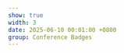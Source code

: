 ```yaml
---
show: true
width: 3
date: 2025-06-10 00:01:00 +0800
group: Conference Badges
---
```

<div>
    <img data-src="{{ 'assets/images/badges/ICML-logo.svg' | relative_url }}" class="lazy w-100 rounded" src="{{ '/assets/images/empty_300x200.png' | relative_url }}" data-toggle="tooltip" data-placement="top" title="">
    <!-- <div class="card-body">
    <p class="card-text">
      Meow! I am Xiaobai.
    </p>
  </div> -->
</div>
